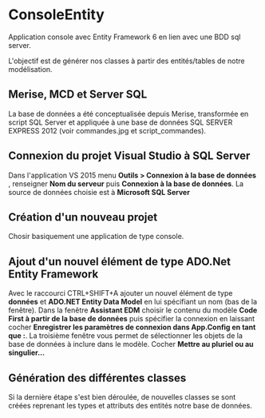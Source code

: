 # ConsoleEntity
Application console avec Entity Framework 6 en lien avec une BDD sql server.

L'objectif est de générer nos classes à partir des entités/tables de notre modélisation. 


## Merise, MCD et Server SQL
La base de données a été conceptualisée depuis Merise, transformée en script SQL Server et appliquée à une base de données SQL SERVER EXPRESS 2012 (voir commandes.jpg et script_commandes).

## Connexion du projet Visual Studio à SQL Server
Dans l'application VS 2015 menu **Outils > Connexion à la base de données** , renseigner **Nom du serveur** puis **Connexion à la base de données**. La source de données choisie est à **Microsoft SQL Server**

## Création d'un nouveau projet 
Chosir basiquement une application de type console. 

## Ajout d'un nouvel élément de type ADO.Net Entity Framework

Avec le raccourci CTRL+SHIFT+A ajouter un nouvel élément de type **données** et **ADO.NET Entity Data Model** en lui spécifiant un nom (bas de la fenêtre). Dans la fenêtre **Assistant EDM** choisir le contenu du modèle **Code First à partir de la base de données** puis spécifier la connexion en laissant cocher **Enregistrer les paramètres de connexion dans App.Config en tant que :**.
La troisième fenêtre vous permet de sélectionner les objets de la base de données à inclure dans le modèle.  Cocher **Mettre au pluriel ou au singulier...**

## Génération des différentes classes
Si la dernière étape s'est bien déroulée, de nouvelles classes se sont créées reprenant les types et attributs des entités notre base de données. 
